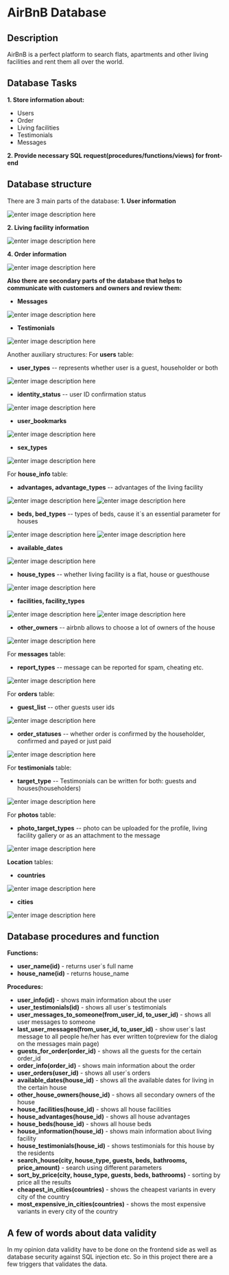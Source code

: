 ﻿# AirBnB Database

## Description
AirBnB is a perfect platform to search flats, apartments and other living facilities and rent them all over the world.
## Database Tasks

  **1. Store information about:**

 - Users
 - Order
 - Living facilities
 - Testimonials
 - Messages

**2. Provide necessary SQL request(procedures/functions/views) for front-end**

## Database structure

There are 3 main parts of the database:
 **1. User information**
 
 ![enter image description here](https://i.imgur.com/QwEV1fD.png)
 
 **2. Living facility information**
 
![enter image description here](https://i.imgur.com/xaZbvIF.png)

 **4. Order information**
 
 ![enter image description here](https://i.imgur.com/rwSm4EH.png)
 

**Also there are secondary parts of the database that helps to communicate with customers and owners and review them:**
 - **Messages**
 
![enter image description here](https://i.imgur.com/t3VYrMu.png)

 - **Testimonials**
 
 ![enter image description here](https://i.imgur.com/3VX5E7b.png)
 

Another auxiliary structures:
For **users** table:
 - **user_types** -- represents whether user is a guest, householder or both
 
 ![enter image description here](https://i.imgur.com/3tvOJ1l.png)
 
 - **identity_status** -- user ID confirmation status
 
![enter image description here](https://i.imgur.com/fZSo2Ms.png)

 - **user_bookmarks**
 
![enter image description here](https://i.imgur.com/Iec3QEQ.png)

 - **sex_types**
 
![enter image description here](https://i.imgur.com/z8Nzic6.png)


For **house_info** table:
 - **advantages, advantage_types** -- advantages of the living facility
 
![enter image description here](https://i.imgur.com/PHGNg1O.png)
![enter image description here](https://i.imgur.com/U6nUMMC.png)

 - **beds, bed_types** -- types of beds, cause it`s an essential parameter for houses
 
![enter image description here](https://i.imgur.com/Y4Xsvrm.png)
![enter image description here](https://i.imgur.com/ycI88Ob.png)

 - **available_dates**
 
![enter image description here](https://i.imgur.com/S7QTIwk.png)

 - **house_types** -- whether living facility is a flat, house or guesthouse
 
 ![enter image description here](https://i.imgur.com/L0Y8FBO.png)
 
 - **facilities, facility_types**
 
![enter image description here](https://i.imgur.com/Ynm4X0X.png)
![enter image description here](https://i.imgur.com/CNg5zGM.png)

 - **other_owners** -- airbnb allows to choose a lot of owners of the house
 
![enter image description here](https://i.imgur.com/JXbHK0e.png)

For **messages** table: 

 - **report_types** -- message can be reported for spam, cheating etc.
 
![enter image description here](https://i.imgur.com/QIsTYdp.png)

For **orders** table:

 - **guest_list** -- other guests user ids
 
![enter image description here](https://i.imgur.com/kPV4HpH.png)

 - **order_statuses** -- whether order is confirmed by the householder, confirmed and payed or just paid
 
 ![enter image description here](https://i.imgur.com/ntSz5v2.png)

For **testimonials** table:

 - **target_type** -- Testimonials can be written for both: guests and houses(householders)
 
![enter image description here](https://i.imgur.com/lfCEgEZ.png)

For **photos** table:
 - **photo_target_types** -- photo can be uploaded for the profile, living facility gallery or as an attachment to the message
 
 ![enter image description here](https://i.imgur.com/Bchk3UE.png)

**Location** tables:
 - **countries**
 
![enter image description here](https://i.imgur.com/AsSNvxz.png)

 - **cities**
 
![enter image description here](https://i.imgur.com/an7MNlz.png)

## Database procedures and function
**Functions:**
 - **user_name(id)** - returns user`s full name
 - **house_name(id)** - returns house_name

**Procedures:**

 - **user_info(id)** - shows main information about the user
 - **user_testimonials(id)** - shows all user`s testimonials
 - **user_messages_to_someone(from_user_id, to_user_id)** - shows all user messages to someone
 - **last_user_messages(from_user_id, to_user_id)** - show user`s last message to all people he/her has ever written to(preview for the dialog on the messages main page)
 - **guests_for_order(order_id)** - shows all the guests for the certain order_id
 - **order_info(order_id)** - shows main information about the order
 - **user_orders(user_id)** - shows all user`s orders
 - **available_dates(house_id)** - shows all the available dates for living in the certain house
 - **other_house_owners(house_id)** - shows all secondary owners of the house
 - **house_facilities(house_id)** - shows all house facilities
 - **house_advantages(house_id)** - shows all house advantages
 - **house_beds(house_id)** - shows all house beds
 - **house_information(house_id)** - shows main information about living facility
 - **house_testimonials(house_id)** - shows testimonials for this house by the residents
 -  **search_house(city, house_type, guests, beds, bathrooms, price_amount)** - search using different parameters
 - **sort_by_price(city, house_type, guests, beds, bathrooms)** - sorting by price all the results
 - **cheapest_in_cities(countries)** - shows the cheapest variants in every city of the country
 - **most_expensive_in_cities(countries)** - shows the most expensive variants in every city of the country

## A few of words about data validity
In my opinion data validity have to be done on the frontend side as well as database security against SQL injection etc. So in this project there are a few triggers that validates the data.

